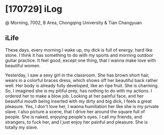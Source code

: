 # [170729] iLog 
@ Morning, 7002, B Area, Chongqing University
& Tian Changyuan

## iLife

These days, every morning I wake up, my dick is full of energy, hard like stone. I think it has something to do with my sports and morning outdoor guitar practice. It feel good, except one thing, that I wanna make love with beautiful women.

Yesterday, I saw a sexy girl in the classroom. She has brown short hair, wears in a colorful braces dress, which shows off her beautiful back rather well. Her body is already fully developed, like an ripe fruit. She is charming. So, I imagined she is my pitiful prey, has nothing to do with my actions. I ordered her to make a blow job. Looking at her painful face, and her beautiful mouth being inserted with my dirty and big dick, I feels a great pleasure. Yes, I don't love her, I wanna humiliation her like she is my private slave. I also picture a scene, that I drive her around the square full of people. She is naked, enjoying people's eyes. I call my friends, and strangers, to fuck her, and I just enjoy her painful and pleasure. She is totally my slave. 


